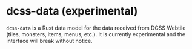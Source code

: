# dcss-data (experimental)

`dcss-data` is a Rust data model for the data received from DCSS Webtile (tiles, monsters, items, menus, etc.). It is currently experimental and the interface will break without notice.